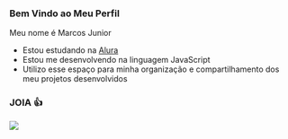 ### Bem Vindo ao Meu Perfil

Meu nome é Marcos Junior 

- Estou estudando na [Alura](https://www.alura.com.br)
- Estou me desenvolvendo na linguagem JavaScript
- Utilizo esse espaço para minha organização e compartilhamento dos meu projetos desenvolvidos

### JOIA 👍

![](https://encrypted-tbn0.gstatic.com/images?q=tbn:ANd9GcTuW47EP6FXrr6NmPQprFqcCqw-m0MapDVe_H-8ksU&s)
